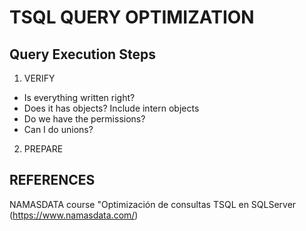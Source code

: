 # TSQL QUERY OPTIMIZATION

## Query Execution Steps

1. VERIFY
  - Is everything written right?
  - Does it has objects? Include intern objects
  - Do we have the permissions?
  - Can I do unions?

2. PREPARE


## REFERENCES

NAMASDATA course "Optimización de consultas TSQL en SQLServer (https://www.namasdata.com/)
